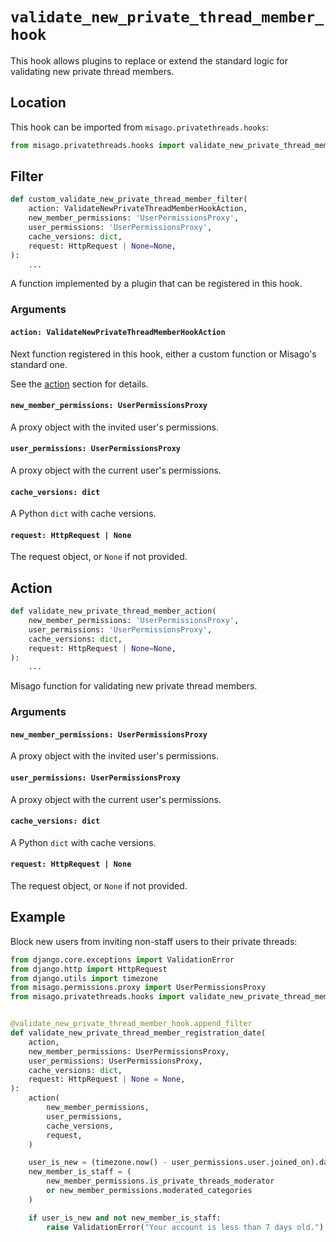# `validate_new_private_thread_member_hook`

This hook allows plugins to replace or extend the standard logic for validating new private thread members.


## Location

This hook can be imported from `misago.privatethreads.hooks`:

```python
from misago.privatethreads.hooks import validate_new_private_thread_member_hook
```


## Filter

```python
def custom_validate_new_private_thread_member_filter(
    action: ValidateNewPrivateThreadMemberHookAction,
    new_member_permissions: 'UserPermissionsProxy',
    user_permissions: 'UserPermissionsProxy',
    cache_versions: dict,
    request: HttpRequest | None=None,
):
    ...
```

A function implemented by a plugin that can be registered in this hook.


### Arguments

#### `action: ValidateNewPrivateThreadMemberHookAction`

Next function registered in this hook, either a custom function or Misago's standard one.

See the [action](#action) section for details.


#### `new_member_permissions: UserPermissionsProxy`

A proxy object with the invited user's permissions.


#### `user_permissions: UserPermissionsProxy`

A proxy object with the current user's permissions.


#### `cache_versions: dict`

A Python `dict` with cache versions.


#### `request: HttpRequest | None`

The request object, or `None` if not provided.


## Action

```python
def validate_new_private_thread_member_action(
    new_member_permissions: 'UserPermissionsProxy',
    user_permissions: 'UserPermissionsProxy',
    cache_versions: dict,
    request: HttpRequest | None=None,
):
    ...
```

Misago function for validating new private thread members.


### Arguments

#### `new_member_permissions: UserPermissionsProxy`

A proxy object with the invited user's permissions.


#### `user_permissions: UserPermissionsProxy`

A proxy object with the current user's permissions.


#### `cache_versions: dict`

A Python `dict` with cache versions.


#### `request: HttpRequest | None`

The request object, or `None` if not provided.


## Example

Block new users from inviting non-staff users to their private threads:

```python
from django.core.exceptions import ValidationError
from django.http import HttpRequest
from django.utils import timezone
from misago.permissions.proxy import UserPermissionsProxy
from misago.privatethreads.hooks import validate_new_private_thread_member_hook


@validate_new_private_thread_member_hook.append_filter
def validate_new_private_thread_member_registration_date(
    action,
    new_member_permissions: UserPermissionsProxy,
    user_permissions: UserPermissionsProxy,
    cache_versions: dict,
    request: HttpRequest | None = None,
):
    action(
        new_member_permissions,
        user_permissions,
        cache_versions,
        request,
    )

    user_is_new = (timezone.now() - user_permissions.user.joined_on).days < 7
    new_member_is_staff = (
        new_member_permissions.is_private_threads_moderator
        or new_member_permissions.moderated_categories
    )

    if user_is_new and not new_member_is_staff:
        raise ValidationError("Your account is less than 7 days old.")
```